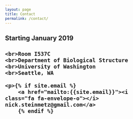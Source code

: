 ```yaml
---
layout: page
title: Contact
permalink: /contact/
---
```


<h2> Starting January 2019 <h2>

	<br>Room I537C
	<br>Department of Biological Structure
	<br>University of Washington
	<br>Seattle, WA

	<p>{% if site.email %}
		<a href="mailto:{{site.email}}"><i class="fa fa-envelope-o"></i> nick.steinmetz@gmail.com</a>
		{% endif %}